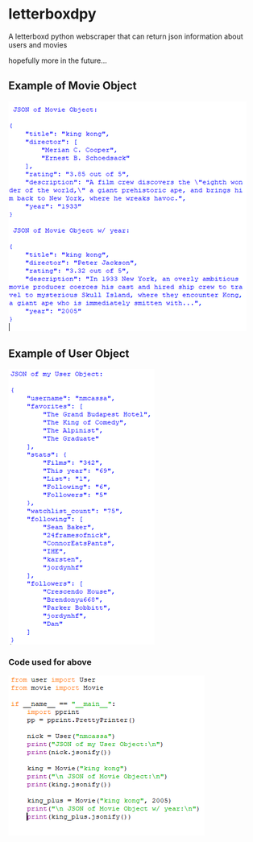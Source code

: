 # letterboxdpy

A letterboxd python webscraper that can return json information about users and movies

hopefully more in the future...

## **Example of Movie Object**

![Example of the movie object](ss/movie_example.PNG)

## **Example of User Object**

![Example of the user object](ss/user_example.PNG)

### **Code used for above**

![Example code](ss/code_example.PNG)